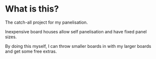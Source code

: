 # What is this?

The catch-all project for my panelisation.

Inexpensive board houses allow self panelisation and have fixed panel sizes.

By doing this myself, I can throw smaller boards in with my larger boards and get some free extras.